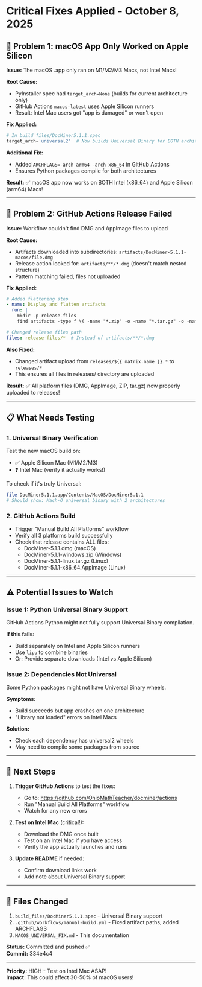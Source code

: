 # Critical Fixes Applied - October 8, 2025

## 🔴 Problem 1: macOS App Only Worked on Apple Silicon

**Issue:** The macOS .app only ran on M1/M2/M3 Macs, not Intel Macs!

**Root Cause:** 
- PyInstaller spec had `target_arch=None` (builds for current architecture only)
- GitHub Actions `macos-latest` uses Apple Silicon runners
- Result: Intel Mac users got "app is damaged" or won't open

**Fix Applied:**
```python
# In build_files/DocMiner5.1.1.spec
target_arch='universal2'  # Now builds Universal Binary for BOTH architectures
```

**Additional Fix:**
- Added `ARCHFLAGS=-arch arm64 -arch x86_64` in GitHub Actions
- Ensures Python packages compile for both architectures

**Result:** 
✅ macOS app now works on BOTH Intel (x86_64) and Apple Silicon (arm64) Macs!

---

## 🔴 Problem 2: GitHub Actions Release Failed

**Issue:** Workflow couldn't find DMG and AppImage files to upload

**Root Cause:**
- Artifacts downloaded into subdirectories: `artifacts/DocMiner-5.1.1-macos/file.dmg`
- Release action looked for: `artifacts/**/*.dmg` (doesn't match nested structure)
- Pattern matching failed, files not uploaded

**Fix Applied:**
```yaml
# Added flattening step
- name: Display and flatten artifacts
  run: |
    mkdir -p release-files
    find artifacts -type f \( -name "*.zip" -o -name "*.tar.gz" -o -name "*.dmg" -o -name "*.AppImage" \) -exec cp {} release-files/ \;

# Changed release files path
files: release-files/*  # Instead of artifacts/**/*.dmg
```

**Also Fixed:**
- Changed artifact upload from `releases/${{ matrix.name }}.*` to `releases/*`
- This ensures all files in releases/ directory are uploaded

**Result:**
✅ All platform files (DMG, AppImage, ZIP, tar.gz) now properly uploaded to releases!

---

## 📋 What Needs Testing

### 1. Universal Binary Verification
Test the new macOS build on:
- ✅ Apple Silicon Mac (M1/M2/M3)
- ❓ Intel Mac (verify it actually works!)

To check if it's truly Universal:
```bash
file DocMiner5.1.1.app/Contents/MacOS/DocMiner5.1.1
# Should show: Mach-O universal binary with 2 architectures
```

### 2. GitHub Actions Build
- Trigger "Manual Build All Platforms" workflow
- Verify all 3 platforms build successfully
- Check that release contains ALL files:
  - DocMiner-5.1.1.dmg (macOS)
  - DocMiner-5.1.1-windows.zip (Windows)
  - DocMiner-5.1.1-linux.tar.gz (Linux)
  - DocMiner-5.1.1-x86_64.AppImage (Linux)

---

## ⚠️ Potential Issues to Watch

### Issue 1: Python Universal Binary Support
GitHub Actions Python might not fully support Universal Binary compilation.

**If this fails:**
- Build separately on Intel and Apple Silicon runners
- Use `lipo` to combine binaries
- Or: Provide separate downloads (Intel vs Apple Silicon)

### Issue 2: Dependencies Not Universal
Some Python packages might not have Universal Binary wheels.

**Symptoms:**
- Build succeeds but app crashes on one architecture
- "Library not loaded" errors on Intel Macs

**Solution:**
- Check each dependency has universal2 wheels
- May need to compile some packages from source

---

## 🎯 Next Steps

1. **Trigger GitHub Actions** to test the fixes:
   - Go to: https://github.com/OhioMathTeacher/docminer/actions
   - Run "Manual Build All Platforms" workflow
   - Watch for any new errors

2. **Test on Intel Mac** (critical!):
   - Download the DMG once built
   - Test on an Intel Mac if you have access
   - Verify the app actually launches and runs

3. **Update README** if needed:
   - Confirm download links work
   - Add note about Universal Binary support

---

## 📝 Files Changed

1. `build_files/DocMiner5.1.1.spec` - Universal Binary support
2. `.github/workflows/manual-build.yml` - Fixed artifact paths, added ARCHFLAGS
3. `MACOS_UNIVERSAL_FIX.md` - This documentation

**Status:** Committed and pushed ✅  
**Commit:** 334e4c4

---

**Priority:** HIGH - Test on Intel Mac ASAP!  
**Impact:** This could affect 30-50% of macOS users!
